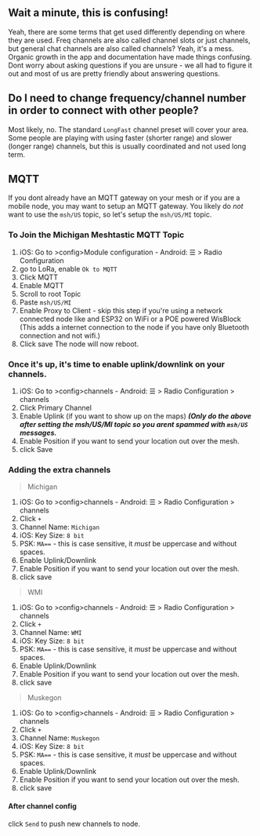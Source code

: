 ## Wait a minute, this is confusing!
Yeah, there are some terms that get used differently depending on where they are used. Freq channels are also called channel slots or just channels, but general chat channels are also called channels? Yeah, it's a mess. Organic growth in the app and documentation have made things confusing. Dont worry about asking questions if you are unsure - we all had to figure it out and most of us are pretty friendly about answering questions.

## Do I need to change frequency/channel number in order to connect with other people?
Most likely, no. The standard `LongFast` channel preset will cover your area. Some people are playing with using faster (shorter range) and slower (longer range) channels, but this is usually coordinated and not used long term.

## MQTT
If you dont already have an MQTT gateway on your mesh or if you are a mobile node, you may want to setup an MQTT gateway.
You likely do *not* want to use the `msh/US` topic, so let's setup the `msh/US/MI` topic. 

### To Join the Michigan Meshtastic MQTT Topic

1. iOS: Go to >config>Module configuration - Android: ☰ > Radio Configuration
2. go to LoRa, enable `Ok to MQTT`
3. Click MQTT
4. Enable MQTT
5. Scroll to root Topic
6. Paste `msh/US/MI`
7. Enable Proxy to Client - skip this step if you're using a network connected node like and ESP32 on WiFi or a POE powered WisBlock (This adds a internet connection to the node if you have only Bluetooth connection and not wifi.)
8. Click save
The node will now reboot. 

### Once it's up, it's time to enable uplink/downlink on your channels.

1. iOS: Go to >config>channels - Android: ☰ > Radio Configuration > channels
2. Click Primary Channel
3. Enable Uplink (if you want to show up on the maps)
***(Only do the above after setting the msh/US/MI topic so you arent spammed with `msh/US` messages.***
4. Enable Position if you want to send your location out over the mesh.
5. click Save

### Adding the extra channels
> Michigan
1. iOS: Go to >config>channels - Android: ☰ > Radio Configuration > channels
2. Click `+`
3. Channel Name: `Michigan`
4. iOS: Key Size: `8 bit`
5. PSK: `MA==` - this is case sensitive, it *must* be uppercase and without spaces.
6. Enable Uplink/Downlink 
7. Enable Position if you want to send your location out over the mesh.
8. click save

> WMI
1. iOS: Go to >config>channels - Android: ☰ > Radio Configuration > channels
2. Click `+`
3. Channel Name: `WMI`
4. iOS: Key Size: `8 bit`
5. PSK: `MA==` - this is case sensitive, it *must* be uppercase and without spaces.
6. Enable Uplink/Downlink 
7. Enable Position if you want to send your location out over the mesh.
8. click save

> Muskegon
1. iOS: Go to >config>channels - Android: ☰ > Radio Configuration > channels
2. Click `+`
3. Channel Name: `Muskegon`
4. iOS: Key Size: `8 bit`
5. PSK: `MA==` - this is case sensitive, it *must* be uppercase and without spaces.
6. Enable Uplink/Downlink 
7. Enable Position if you want to send your location out over the mesh.
8. click save

#### After channel config
click `Send` to push new channels to node.


